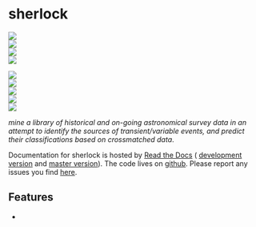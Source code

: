 # sherlock

<!-- INFO BADGES -->  

[![](https://img.shields.io/pypi/pyversions/sherlock)](https://pypi.org/project/sherlock/)  
[![](https://img.shields.io/pypi/v/sherlock)](https://pypi.org/project/sherlock/)  
[![](https://img.shields.io/github/license/thespacedoctor/sherlock)](https://github.com/thespacedoctor/sherlock)  
[![](https://img.shields.io/pypi/dm/sherlock)](https://pypi.org/project/sherlock/)  

<!-- STATUS BADGES -->  

[![](http://167.99.90.204:8080/buildStatus/icon?job=sherlock%2Fmaster&subject=build%20master)](http://167.99.90.204:8080/blue/organizations/jenkins/sherlock/activity?branch=master)  
[![](http://167.99.90.204:8080/buildStatus/icon?job=sherlock%2Fdevelop&subject=build%20dev)](http://167.99.90.204:8080/blue/organizations/jenkins/sherlock/activity?branch=develop)  
[![](https://cdn.jsdelivr.net/gh/thespacedoctor/sherlock@master/coverage.svg)](https://raw.githack.com/thespacedoctor/sherlock/master/htmlcov/index.html)  
[![](https://readthedocs.org/projects/sherlock/badge/?version=master)](https://sherlock.readthedocs.io/en/master/)  
[![](https://img.shields.io/github/issues/thespacedoctor/sherlock/type:%20bug?label=bug%20issues)](https://github.com/thespacedoctor/sherlock/issues?q=is%3Aissue+is%3Aopen+label%3A%22type%3A+bug%22+)  

*mine a library of historical and on-going astronomical survey data in an attempt to identify the sources of transient/variable events, and predict their classifications based on crossmatched data*.

Documentation for sherlock is hosted by [Read the Docs](https://sherlock.readthedocs.io/en/master/) (
[development version](https://sherlock.readthedocs.io/en/develop/) and [master version](https://sherlock.readthedocs.io/en/master/)). The code lives on [github](https://github.com/thespacedoctor/sherlock). Please report any issues you find [here](https://github.com/thespacedoctor/sherlock/issues).

## Features

* 




